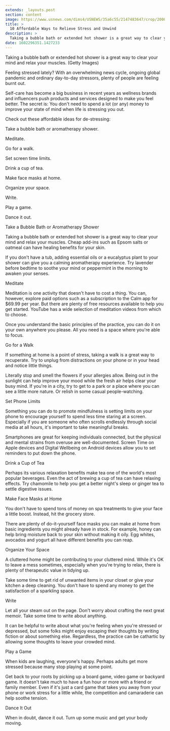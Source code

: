 ```yaml
--- 
extends: _layouts.post 
section: content 
image: https://www.usnews.com/dims4/USNEWS/35a6c55/2147483647/crop/2000x1300%2B0%2B0/resize/1200x1200%3E/quality/85/?url=http%3A%2F%2Fmedia.beam.usnews.com%2Fa4%2F8b%2F21874bd74cba863a6b786b0c51a4%2F200311-stock.jpg 
title: > 
  10 Affordable Ways to Relieve Stress and Unwind 
description: > 
  Taking a bubble bath or extended hot shower is a great way to clear your mind and relax your muscles.With an overwhelming news cycle, ongoing global pandemic and ordinary day-to-day stressors, plenty of people are feeling burnt out.Check out these affordable ideas for de-stressing:Take a bubble bath or aromatherapy shower.Go for a WalkIf something at home is a point of stress, taking a walk is a great way to recuperate.Make Face Masks at HomeYou don't have to spend tons of money on spa treatments to give your face a little boost. 
date: 1602296351.1427233 
--- 
```

Taking a bubble bath or extended hot shower is a great way to clear your mind and relax your muscles. (Getty Images)

Feeling stressed lately? With an overwhelming news cycle, ongoing global pandemic and ordinary day-to-day stressors, plenty of people are feeling burnt out.

Self-care has become a big business in recent years as wellness brands and influencers push products and services designed to make you feel better. The secret is: You don't need to spend a lot (or any) money to improve your state of mind when life is stressing you out.

Check out these affordable ideas for de-stressing:

Take a bubble bath or aromatherapy shower.

Meditate.

Go for a walk.

Set screen time limits.

Drink a cup of tea.

Make face masks at home.

Organize your space.

Write.

Play a game.

Dance it out.

Take a Bubble Bath or Aromatherapy Shower

Taking a bubble bath or extended hot shower is a great way to clear your mind and relax your muscles. Cheap add-ins such as Epsom salts or oatmeal can have healing benefits for your skin.

If you don't have a tub, adding essential oils or a eucalyptus plant to your shower can give you a calming aromatherapy experience. Try lavender before bedtime to soothe your mind or peppermint in the morning to awaken your senses.

Meditate

Meditation is one activity that doesn't have to cost a thing. You can, however, explore paid options such as a subscription to the Calm app for $69.99 per year. But there are plenty of free resources available to help you get started. YouTube has a wide selection of meditation videos from which to choose.

Once you understand the basic principles of the practice, you can do it on your own anywhere you please. All you need is a space where you're able to focus.

Go for a Walk

If something at home is a point of stress, taking a walk is a great way to recuperate. Try to unplug from distractions on your phone or in your head and notice little things.

Literally stop and smell the flowers if your allergies allow. Being out in the sunlight can help improve your mood while the fresh air helps clear your busy mind. If you're in a city, try to get to a park or a place where you can see a little more nature. Or relish in some casual people-watching.

Set Phone Limits

Something you can do to promote mindfulness is setting limits on your phone to encourage yourself to spend less time staring at a screen. Especially if you are someone who often scrolls endlessly through social media at all hours, it's important to take meaningful breaks.

Smartphones are great for keeping individuals connected, but the physical and mental strains from overuse are well-documented. Screen Time on Apple devices and Digital Wellbeing on Android devices allow you to set reminders to put down the phone.

Drink a Cup of Tea

Perhaps its various relaxation benefits make tea one of the world's most popular beverages. Even the act of brewing a cup of tea can have relaxing effects. Try chamomile to help you get a better night's sleep or ginger tea to settle digestive issues.

Make Face Masks at Home

You don't have to spend tons of money on spa treatments to give your face a little boost. Instead, hit the grocery store.

There are plenty of do-it-yourself face masks you can make at home from basic ingredients you might already have in stock. For example, honey can help bring moisture back to your skin without making it oily. Egg whites, avocados and yogurt all have different benefits you can reap.

Organize Your Space

A cluttered home might be contributing to your cluttered mind. While it's OK to leave a mess sometimes, especially when you're trying to relax, there is plenty of therapeutic value in tidying up.

Take some time to get rid of unwanted items in your closet or give your kitchen a deep cleaning. You don't have to spend any money to get the satisfaction of a sparkling space.

Write

Let all your steam out on the page. Don't worry about crafting the next great memoir. Take some time to write about anything.

It can be helpful to write about what you're feeling when you're stressed or depressed, but some folks might enjoy escaping their thoughts by writing fiction or about something else. Regardless, the practice can be cathartic by allowing some thoughts to leave your crowded mind.

Play a Game

When kids are laughing, everyone's happy. Perhaps adults get more stressed because many stop playing at some point.

Get back to your roots by picking up a board game, video game or backyard game. It doesn't take much to have a fun hour or more with a friend or family member. Even if it's just a card game that takes you away from your phone or work stress for a little while, the competition and camaraderie can help soothe tension.

Dance It Out

When in doubt, dance it out. Turn up some music and get your body moving.
